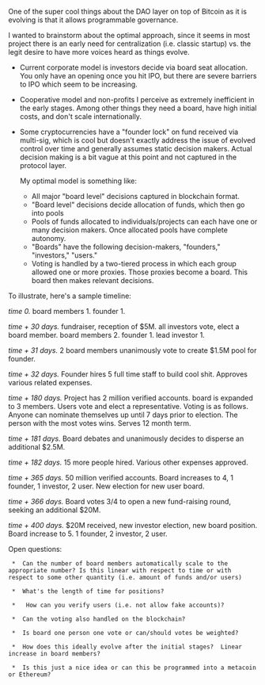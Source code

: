 One of the super cool things about the DAO layer on top of Bitcoin as it is evolving is that it allows programmable governance.

I wanted to brainstorm about the optimal approach, since it seems in most project there is an early need for centralization (i.e. classic startup) vs. the legit desire to have more voices heard as things evolve. 

 * Current corporate model is investors decide via board seat allocation. You only have an opening once you hit IPO, but there are severe barriers to IPO which seem to be increasing. 

 * Cooperative model and non-profits I perceive as extremely inefficient in the early stages. Among other things they need a board, have high initial costs, and don't scale internationally.

 * Some cryptocurrencies have a "founder lock" on fund received via multi-sig, which is cool but doesn't exactly address the issue of evolved control over time and generally assumes static decision makers. Actual decision making is a bit vague at this point and not captured in the protocol layer. 

   My optimal model is something like: 

     *  All major "board level" decisions captured in blockchain format. 
     * "Board level" decisions decide allocation of funds, which then go into pools
     *  Pools of funds allocated to individuals/projects can each have one or many decision makers. Once allocated pools have complete autonomy. 
     *  "Boards" have the following decision-makers, "founders," "investors," "users."
     *  Voting is handled by a two-tiered process in which each group allowed one or more proxies. Those proxies become a board. This board then makes relevant decisions. 
    
To illustrate, here's a sample timeline:  
    
  *time 0.* board members 1. founder 1. 

  *time + 30 days.* fundraiser, reception of $5M. all investors vote, elect a board member.  board members 2. founder 1. lead investor 1.  

  *time + 31 days.* 2 board members unanimously vote to create $1.5M pool for founder. 

  *time + 32 days.* Founder hires 5 full time staff to build cool shit. Approves various related expenses.

  *time + 180 days.* Project has 2 million verified accounts. board is expanded to 3 members. Users vote and elect a representative. Voting is as follows. Anyone can nominate themselves up until 7 days prior to election. The person with the most votes wins. Serves 12 month term. 

  *time + 181 days.* Board debates and unanimously decides to disperse an additional $2.5M. 

  *time + 182 days.* 15 more people hired. Various other expenses approved. 

  *time + 365 days.* 50 million verified accounts. Board increases to 4, 1 founder, 1 investor, 2 user. New election for new user board. 

  *time + 366 days.* Board votes 3/4 to open a new fund-raising round, seeking an additional $20M. 

  *time + 400 days.* $20M received, new investor election, new board position. Board increase to 5. 1 founder, 2 investor, 2 user.   

Open questions:

     *  Can the number of board members automatically scale to the appropriate number? Is this linear with respect to time or with respect to some other quantity (i.e. amount of funds and/or users)

     *  What's the length of time for positions?  

     *   How can you verify users (i.e. not allow fake accounts)?

     *  Can the voting also handled on the blockchain?

     *  Is board one person one vote or can/should votes be weighted?

     *  How does this ideally evolve after the initial stages?  Linear increase in board members?  

     *  Is this just a nice idea or can this be programmed into a metacoin or Ethereum? 



